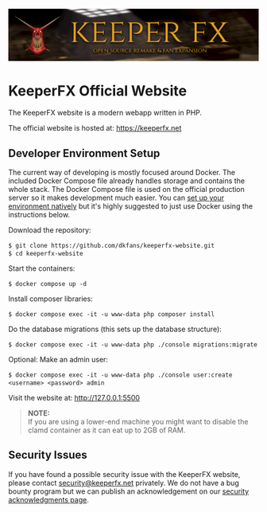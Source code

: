 ![KeeperFX Website Homepage](/public/img/banner/top-banner.png)

KeeperFX Official Website
=========================

The KeeperFX website is a modern webapp written in PHP.

The official website is hosted at: https://keeperfx.net

## Developer Environment Setup

The current way of developing is mostly focused around Docker.
The included Docker Compose file already handles storage and contains the whole stack.
The Docker Compose file is used on the official production server so it makes development much easier.
You can [set up your environment natively](/docs/native-dev-setup.md) but it's highly suggested to just use Docker using the instructions below. 



Download the repository:
```
$ git clone https://github.com/dkfans/keeperfx-website.git
$ cd keeperfx-website
```

Start the containers:
```
$ docker compose up -d
```

Install composer libraries:
```
$ docker compose exec -it -u www-data php composer install
```

Do the database migrations (this sets up the database structure):
```
$ docker compose exec -it -u www-data php ./console migrations:migrate
```

Optional: Make an admin user:
```
$ docker compose exec -it -u www-data php ./console user:create <username> <password> admin
```

Visit the website at: http://127.0.0.1:5500

> **NOTE:**  
> If you are using a lower-end machine you might want to disable the clamd container as it can eat up to 2GB of RAM.


## Security Issues

If you have found a possible security issue with the KeeperFX website, please contact [security@keeperfx.net](mailto:security@keeperfx.net) privately. We do not have a bug bounty program but we can publish an acknowledgement on our [security acknowledgments page](https://keeperfx.net/security-acknowledgments).
